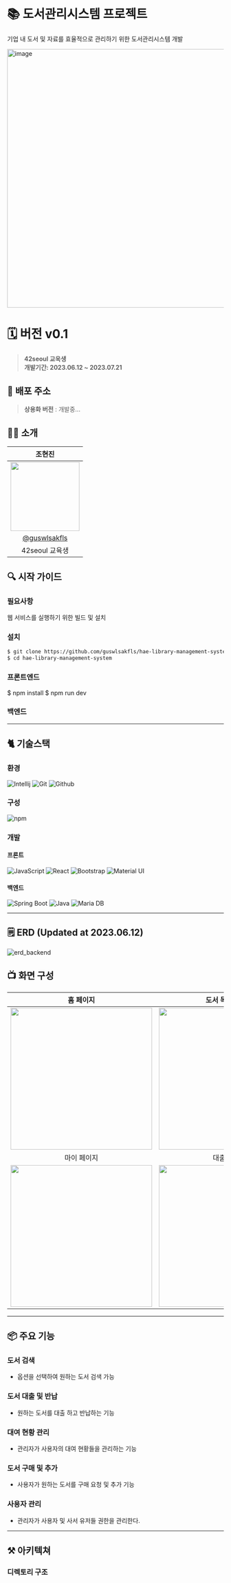 # 📚 도서관리시스템 프로젝트
기업 내 도서 및 자료를 효율적으로 관리하기 위한 도서관리시스템 개발
<div align="left">
<img width="600" alt="image" src="https://github.com/guswlsakfls/Reptile_website/assets/46312017/e8cf78f2-75bb-4a3c-bf53-0a9716e8d6d0">

</div>

# 🗓 버전 v0.1
> **42seoul 교욱생** <br/> **개발기간: 2023.06.12 ~ 2023.07.21**

## 📮 배포 주소

<!-- > **상용화 버전** : [http://voluntain.cs.skku.edu/](http://voluntain.cs.skku.edu/) <br> -->
> **상용화 버전** : 개발중... <br>

## 🧑‍💻 소개

|      조현진       |                                                                                                               
| :------------------------------------------------------------------------------: |
|   <img width="160px" src="https://github.com/guswlsakfls/hae-library-management-system/assets/46312017/0b4ebec3-22c0-44d6-b169-3ab30b4b2014" />    |
|   [@guswlsakfls](https://github.com/guswlsakfls)   |
| 42seoul 교육생 |

## 🔍 시작 가이드
### 필요사항
웹 서비스를 실행하기 위한 빌드 및 설치

<!-- - [Node.js 14.19.3](https://nodejs.org/ca/blog/release/v14.19.3/)
- [Npm 9.2.0](https://www.npmjs.com/package/npm/v/9.2.0)
- [Strapi 3.6.6](https://www.npmjs.com/package/strapi/v/3.6.6) -->

### 설치
``` bash
$ git clone https://github.com/guswlsakfls/hae-library-management-system.git
$ cd hae-library-management-system
```

### 프론트엔드

$ npm install 
$ npm run dev



### 백엔드
<!-- #### Backend
```
$ cd strapi-backend
$ nvm use v.14.19.3
$ npm install
$ npm run develop
``` -->

---

## 🐈 기술스택

### 환경
![Intellij](https://img.shields.io/badge/INTELLIJ-000000?style=for-the-badge&logo=IntelliJ%20IDEA&logoColor=white)
![Git](https://img.shields.io/badge/Git-F05032?style=for-the-badge&logo=Git&logoColor=white)
![Github](https://img.shields.io/badge/GitHub-181717?style=for-the-badge&logo=GitHub&logoColor=white)             

### 구성
![npm](https://img.shields.io/badge/npm-CB3837?style=for-the-badge&logo=npm&logoColor=white)        

### 개발
#### 프론트
![JavaScript](https://img.shields.io/badge/JavaScript-F7DF1E?style=for-the-badge&logo=Javascript&logoColor=white)
![React](https://img.shields.io/badge/React-20232A?style=for-the-badge&logo=react&logoColor=61DAFB)
![Bootstrap](https://img.shields.io/badge/Bootstrap-7952B3?style=for-the-badge&logo=Bootstrap&logoColor=white)
![Material UI](https://img.shields.io/badge/Material%20UI-007FFF?style=for-the-badge&logo=MUI&logoColor=white)

#### 백엔드
![Spring Boot](https://img.shields.io/badge/SpringBoot-6DB33F?style=for-the-badge&logo=Spring&logoColor=white)
![Java](https://img.shields.io/badge/Java-3766AB?style=for-the-badge&logo=Java&logoColor=white)
![Maria DB](https://img.shields.io/badge/MariaDB-003545?style=for-the-badge&logo=mariadb&logoColor=white)

---
## 🗒 ERD (Updated at 2023.06.12)
![erd_backend]()

## 📺 화면 구성
| 홈 페이지  |  도서 목록 페이지   |
| :-------------------------------------------: | :------------: |
|  <img width="329" src=""/> |  <img width="329" src=""/>|  
| 마이 페이지   |  대출 페이지   |  
| <img width="329" src=""/>   |  <img width="329" src=""/>     |

---
## 📦 주요 기능

### 도서 검색
- 옵션을 선택하여 원하는 도서 검색 가능

### 도서 대출 및 반납
- 원하는 도서를 대출 하고 반납하는 기능

### 대여 현황 관리
- 관리자가 사용자의 대여 현황들을 관리하는 기능

### 도서 구매 및 추가
- 사용자가 원하는 도서를 구매 요청 및 추가 기능

### 사용자 관리
- 관리자가 사용자 및 사서 유저들 권한을 관리한다.

---
## ⚒ 아키텍쳐

### 디렉토리 구조

<!--
```bash
├── README.md : 리드미 파일
│
├── strapi-backend/ : 백엔드
│   ├── api/ : db model, api 관련 정보 폴더
│   │   └── [table 이름] : database table 별로 분리되는 api 폴더 (table 구조, 해당 table 관련 api 정보 저장)
│   │       ├── Config/routes.json : api 설정 파일 (api request에 따른 handler 지정)
│   │       ├── Controllers/ [table 이름].js : api controller 커스텀 파일
│   │       ├── Models : db model 관련 정보 폴더
│   │       │   ├── [table 이름].js : (사용 X) api 커스텀 파일
│   │       │   └── [table 이름].settings.json : model 정보 파일 (field 정보)
│   │       └─── Services/ course.js : (사용 X) api 커스텀 파일
│   │ 
│   ├── config/ : 서버, 데이터베이스 관련 정보 폴더
│   │   ├── Env/production : 배포 환경(NODE_ENV = production) 일 때 설정 정보 폴더
│   │   │   └── database.js : production 환경에서 database 설정 파일
│   │   ├── Functions : 프로젝트에서 실행되는 함수 관련 정보 폴더
│   │   │   │   ├── responses : (사용 X) 커스텀한 응답 저장 폴더
│   │   │   │   ├── bootstrap.js : 어플리케이션 시작 시 실행되는 코드 파일
│   │   │   │   └── cron.js : (사용 X) cron task 관련 파일
│   │   ├── database.js : 기본 개발 환경(NODE_ENV = development)에서 database 설정 파일
│   │   └── server.js : 서버 설정 정보 파일
│   │  
│   ├── extensions/
│   │   └── users-permissions/config/ : 권한 정보
│   │ 
│   └── public/
│       └── uploads/ : 강의 별 사진
│
└── voluntain-app/ : 프론트엔드
    ├── components/
    │   ├── NavigationBar.js : 네비게이션 바 컴포넌트, _app.js에서 공통으로 전체 페이지에 포함됨.
    │   ├── MainBanner.js : 메인 페이지에 있는 남색 배너 컴포넌트, 커뮤니티 이름과 슬로건을 포함.
    │   ├── RecentLecture.js : 사용자가 시청 정보(쿠키)에 따라, 현재/다음 강의를 나타내는 컴포넌트 [호출: MainCookieCard]
    │   ├── MainCookieCard.js : 상위 RecentLecture 컴포넌트에서 전달받은 props를 나타내는 레이아웃 컴포넌트.
    │   ├── MainCard.js : 현재 등록된 course 정보를 백엔드에서 받아서 카드로 나타내는 컴포넌트 [호출: CourseCard]
    │   └── CourseCard.js : 상위 MainCard 컴포넌트에서 전달받은 props를 나타내는 레이아웃 컴포넌트
    │
    ├── config/
    │   └── next.config.js
    │
    ├── lib/
    │   └── ga/
    │   │   └── index.js
    │   └── context.js
    │
    ├── pages/
    │   ├── courses/
    │   │   └── [id].js : 강의 페이지
    │   ├── _app.js : Next.js에서 전체 컴포넌트 구조를 결정, 공통 컴포넌트(navbar, footer)가 선언되도록 customizing 됨.
    │   ├── _document.js : Next.js에서 전체 html 문서의 구조를 결정, lang 속성과 meta tag가 customizing 됨.
    │   ├── about.js : 단체 소개 페이지
    │   ├── index.js : 메인 페이지
    │   ├── question.js : Q&A 페이지
    │   └── setting.js : 쿠키, 구글 애널리틱스 정보 수집 정책 페이지
    │
    ├── public/
    │   ├── favicon.ico : 네비게이션바 이미지
    │   └── logo_about.png : about 페이지 로고 이미지
    │
    └── styles/
        └── Home.module.css

```
-->
